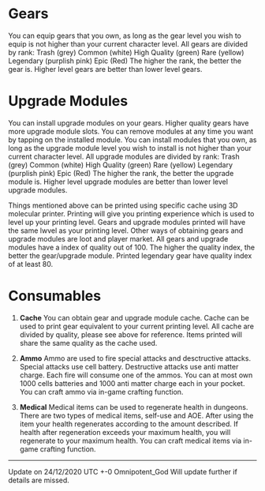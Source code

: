 # **Gears**
You can equip gears that you own, as long as the gear level you wish to equip is not higher than your current character level.
All gears are divided by rank:
Trash (grey)
Common (white)
High Quality (green)
Rare (yellow)
Legendary (purplish pink)
Epic (Red)
The higher the rank, the better the gear is.
Higher level gears are better than lower level gears.

# **Upgrade Modules**
You can install upgrade modules on your gears. Higher quality gears have more upgrade module slots.
You can remove modules at any time you want by tapping on the installed module.
You can install modules that you own, as long as the upgrade module level you wish to install is not higher than your current character level.
All upgrade modules are divided by rank:
Trash (grey)
Common (white)
High Quality (green)
Rare (yellow)
Legendary (purplish pink)
Epic (Red)
The higher the rank, the better the upgrade module is.
Higher level upgrade modules are better than lower level upgrade modules.

Things mentioned above can be printed using specific cache using 3D molecular printer.
Printing will give you printing experience which is used to level up your printing level.
Gears and upgrade modules printed will have the same lwvel as your printing level.
Other ways of obtaining gears and upgrade modules are loot and player market.
All gears and upgrade modules have a index of quality out of 100. The higher the quality index, the better the gear/upgrade module.
Printed legendary gear have quality index of at least 80.
# **Consumables**
1. **Cache**
You can obtain gear and upgrade module cache.
Cache can be used to print gear equivalent to your current printing level.
All cache are divided by quality, please see above for reference.
Items printed will share the same quality as the cache used.

2. **Ammo**
Ammo are used to fire special attacks and desctructive attacks.
Special attacks use cell battery.
Destructive attacks use anti matter charge.
Each fire will consume one of the ammos.
You can at most own 1000 cells batteries and 1000 anti matter charge each in your pocket.
You can craft ammo via in-game crafting function.

3. **Medical**
Medical items can be used to regenerate health in dungeons.
There are two types of medical items, self-use and AOE.
After using the item your health regenerates according to the amount described.
If health after regeneration exceeds your maximum health, you will regenerate to your maximum health.
You can craft medical items via in-game crafting function.




-----
Update on 24/12/2020 UTC +-0
Omnipotent_God
Will update further if details are missed.
